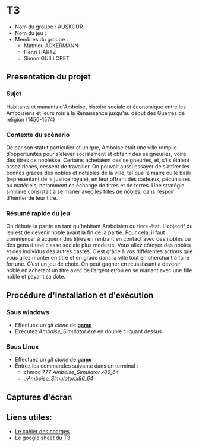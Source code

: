 # T3

- Nom du groupe : AUSKOUR
- Nom du jeu :
- Membres du groupe :
    - Mathieu ACKERMANN
    - Henri HARTZ
    - Simon GUILLORET


## Présentation du projet

### Sujet
Habitants et manants d'Amboise, histoire sociale et économique entre les Amboisiens et leurs rois à la Renaissance jusqu'au début des Guerres de religion (1450-1574)

### Contexte du scénario
De par son statut particulier et unique, Amboise était une ville remplie d’opportunités pour s’élever socialement et obtenir des seigneuries, voire des titres de noblesse.
Certains achetaient des seigneuries, et, s’ils étaient assez riches, cessent de travailler.
On pouvait aussi essayer de s’attirer les bonnes grâces des nobles et notables de la ville, tel que le maire ou le bailli (représentant de la justice royale), en leur offrant des cadeaux, pécuniaires ou matériels, notamment en échange de titres et de terres. Une stratégie similaire consistait à se marier avec les filles de nobles, dans l’espoir d’hériter de leur titre.

### Résumé rapide du jeu
On débute la partie en tant qu'habitant Amboisien du tiers-état. L'objectif du jeu est de devenir noble avant la fin de la partie. Pour cela, il faut commencer à acquérir des titres en rentrant en contact avec des nobles ou des gens d'une classe sociale plus modeste. Vous allez côtoyer des nobles et des individus des autres castes. C’est grâce à vos différentes actions que vous allez monter en titre et en grade dans la ville tout en cherchant à faire fortune. C’est un jeu de choix. On peut gagner en réussissant à devenir noble en achetant un titre avec de l’argent et/ou en se mariant avec une fille noble et payant sa dote.

## Procédure d'installation et d'exécution
### Sous windows
- Effectuez un *git clone* de [__game__](https://git.unistra.fr/auskour/t3-mod-23-b/-/tree/main/Game?ref_type=heads)
- Exécutez *Amboise_Simulator.exe* en double cliquant dessus

### Sous Linux
- Effectuez un *git clone* de [__game__](https://git.unistra.fr/auskour/t3-mod-23-b/-/tree/main/Game?ref_type=heads)
- Entrez les commandes suivante dans un terminal :
    - chmod 777 *Amboise_Simulator.x86_64*
    - *./Amboise_Simulator.x86_64*

## Captures d'écran



## Liens utiles:
- [Le cahier des charges](https://docs.google.com/document/d/1kBEbKzOqdxH2LaxdPOYSaSH5yMCf-24NimNT3ag3_nw/edit?usp=sharing)
- [Le google sheet du T3](https://docs.google.com/spreadsheets/d/1ObAhKdszRl0_Bh1YLE9KecVansGJnkslSzq5-qT76nM/edit?usp=sharing)

